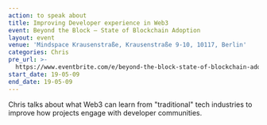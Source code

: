 ```yaml
---
action: to speak about
title: Improving Developer experience in Web3
event: Beyond the Block – State of Blockchain Adoption
layout: event
venue: 'Mindspace Krausenstraße, Krausenstraße 9-10, 10117, Berlin'
categories: Chris
pre_url: >-
  https://www.eventbrite.com/e/beyond-the-block-state-of-blockchain-adoption-tickets-60922337351
start_date: 19-05-09
end_date: 19-05-09
---
```

Chris talks about what Web3 can learn from "traditional" tech industries to improve how projects engage with developer communities.
